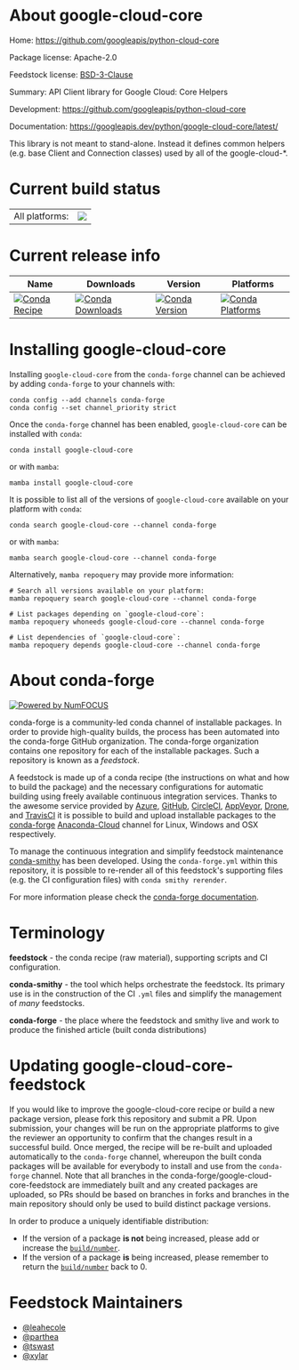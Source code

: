 About google-cloud-core
=======================

Home: https://github.com/googleapis/python-cloud-core

Package license: Apache-2.0

Feedstock license: [BSD-3-Clause](https://github.com/conda-forge/google-cloud-core-feedstock/blob/main/LICENSE.txt)

Summary: API Client library for Google Cloud: Core Helpers

Development: https://github.com/googleapis/python-cloud-core

Documentation: https://googleapis.dev/python/google-cloud-core/latest/

This library is not meant to stand-alone. Instead it defines common helpers (e.g. base Client and Connection classes) used by all of the  google-cloud-*.

Current build status
====================


<table><tr><td>All platforms:</td>
    <td>
      <a href="https://dev.azure.com/conda-forge/feedstock-builds/_build/latest?definitionId=4663&branchName=main">
        <img src="https://dev.azure.com/conda-forge/feedstock-builds/_apis/build/status/google-cloud-core-feedstock?branchName=main">
      </a>
    </td>
  </tr>
</table>

Current release info
====================

| Name | Downloads | Version | Platforms |
| --- | --- | --- | --- |
| [![Conda Recipe](https://img.shields.io/badge/recipe-google--cloud--core-green.svg)](https://anaconda.org/conda-forge/google-cloud-core) | [![Conda Downloads](https://img.shields.io/conda/dn/conda-forge/google-cloud-core.svg)](https://anaconda.org/conda-forge/google-cloud-core) | [![Conda Version](https://img.shields.io/conda/vn/conda-forge/google-cloud-core.svg)](https://anaconda.org/conda-forge/google-cloud-core) | [![Conda Platforms](https://img.shields.io/conda/pn/conda-forge/google-cloud-core.svg)](https://anaconda.org/conda-forge/google-cloud-core) |

Installing google-cloud-core
============================

Installing `google-cloud-core` from the `conda-forge` channel can be achieved by adding `conda-forge` to your channels with:

```
conda config --add channels conda-forge
conda config --set channel_priority strict
```

Once the `conda-forge` channel has been enabled, `google-cloud-core` can be installed with `conda`:

```
conda install google-cloud-core
```

or with `mamba`:

```
mamba install google-cloud-core
```

It is possible to list all of the versions of `google-cloud-core` available on your platform with `conda`:

```
conda search google-cloud-core --channel conda-forge
```

or with `mamba`:

```
mamba search google-cloud-core --channel conda-forge
```

Alternatively, `mamba repoquery` may provide more information:

```
# Search all versions available on your platform:
mamba repoquery search google-cloud-core --channel conda-forge

# List packages depending on `google-cloud-core`:
mamba repoquery whoneeds google-cloud-core --channel conda-forge

# List dependencies of `google-cloud-core`:
mamba repoquery depends google-cloud-core --channel conda-forge
```


About conda-forge
=================

[![Powered by
NumFOCUS](https://img.shields.io/badge/powered%20by-NumFOCUS-orange.svg?style=flat&colorA=E1523D&colorB=007D8A)](https://numfocus.org)

conda-forge is a community-led conda channel of installable packages.
In order to provide high-quality builds, the process has been automated into the
conda-forge GitHub organization. The conda-forge organization contains one repository
for each of the installable packages. Such a repository is known as a *feedstock*.

A feedstock is made up of a conda recipe (the instructions on what and how to build
the package) and the necessary configurations for automatic building using freely
available continuous integration services. Thanks to the awesome service provided by
[Azure](https://azure.microsoft.com/en-us/services/devops/), [GitHub](https://github.com/),
[CircleCI](https://circleci.com/), [AppVeyor](https://www.appveyor.com/),
[Drone](https://cloud.drone.io/welcome), and [TravisCI](https://travis-ci.com/)
it is possible to build and upload installable packages to the
[conda-forge](https://anaconda.org/conda-forge) [Anaconda-Cloud](https://anaconda.org/)
channel for Linux, Windows and OSX respectively.

To manage the continuous integration and simplify feedstock maintenance
[conda-smithy](https://github.com/conda-forge/conda-smithy) has been developed.
Using the ``conda-forge.yml`` within this repository, it is possible to re-render all of
this feedstock's supporting files (e.g. the CI configuration files) with ``conda smithy rerender``.

For more information please check the [conda-forge documentation](https://conda-forge.org/docs/).

Terminology
===========

**feedstock** - the conda recipe (raw material), supporting scripts and CI configuration.

**conda-smithy** - the tool which helps orchestrate the feedstock.
                   Its primary use is in the construction of the CI ``.yml`` files
                   and simplify the management of *many* feedstocks.

**conda-forge** - the place where the feedstock and smithy live and work to
                  produce the finished article (built conda distributions)


Updating google-cloud-core-feedstock
====================================

If you would like to improve the google-cloud-core recipe or build a new
package version, please fork this repository and submit a PR. Upon submission,
your changes will be run on the appropriate platforms to give the reviewer an
opportunity to confirm that the changes result in a successful build. Once
merged, the recipe will be re-built and uploaded automatically to the
`conda-forge` channel, whereupon the built conda packages will be available for
everybody to install and use from the `conda-forge` channel.
Note that all branches in the conda-forge/google-cloud-core-feedstock are
immediately built and any created packages are uploaded, so PRs should be based
on branches in forks and branches in the main repository should only be used to
build distinct package versions.

In order to produce a uniquely identifiable distribution:
 * If the version of a package **is not** being increased, please add or increase
   the [``build/number``](https://docs.conda.io/projects/conda-build/en/latest/resources/define-metadata.html#build-number-and-string).
 * If the version of a package **is** being increased, please remember to return
   the [``build/number``](https://docs.conda.io/projects/conda-build/en/latest/resources/define-metadata.html#build-number-and-string)
   back to 0.

Feedstock Maintainers
=====================

* [@leahecole](https://github.com/leahecole/)
* [@parthea](https://github.com/parthea/)
* [@tswast](https://github.com/tswast/)
* [@xylar](https://github.com/xylar/)

